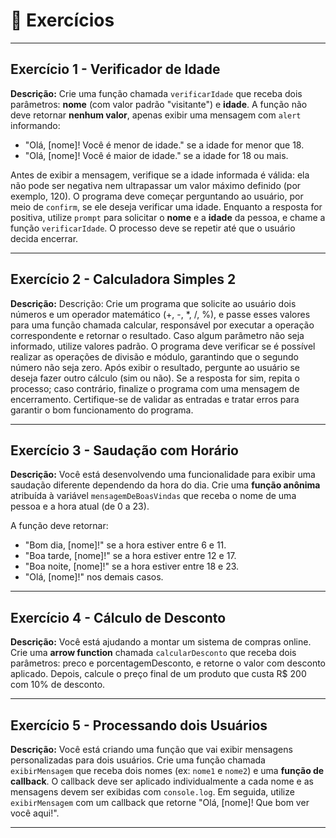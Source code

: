 # 📝 Exercícios

---

## Exercício 1 - Verificador de Idade
**Descrição:** Crie uma função chamada `verificarIdade` que receba dois parâmetros: **nome** (com valor padrão "visitante") e **idade**. A função não deve retornar **nenhum valor**, apenas exibir uma mensagem com `alert` informando:

- "Olá, [nome]! Você é menor de idade." se a idade for menor que 18.
- "Olá, [nome]! Você é maior de idade." se a idade for 18 ou mais.

Antes de exibir a mensagem, verifique se a idade informada é válida: ela não pode ser negativa nem ultrapassar um valor máximo definido (por exemplo, 120). O programa deve começar perguntando ao usuário, por meio de `confirm`, se ele deseja verificar uma idade. Enquanto a resposta for positiva, utilize `prompt` para solicitar o **nome** e a **idade** da pessoa, e chame a função `verificarIdade`. O processo deve se repetir até que o usuário decida encerrar.

---

## Exercício 2 - Calculadora Simples 2
**Descrição:** Descrição: Crie um programa que solicite ao usuário dois números e um operador matemático (+, -, *, /, %), e passe esses valores para uma função chamada calcular, responsável por executar a operação correspondente e retornar o resultado. Caso algum parâmetro não seja informado, utilize valores padrão. O programa deve verificar se é possível realizar as operações de divisão e módulo, garantindo que o segundo número não seja zero. Após exibir o resultado, pergunte ao usuário se deseja fazer outro cálculo (sim ou não). Se a resposta for sim, repita o processo; caso contrário, finalize o programa com uma mensagem de encerramento. Certifique-se de validar as entradas e tratar erros para garantir o bom funcionamento do programa.

---

## Exercício 3 - Saudação com Horário
**Descrição:** Você está desenvolvendo uma funcionalidade para exibir uma saudação diferente dependendo da hora do dia. Crie uma **função anônima** atribuída à variável `mensagemDeBoasVindas` que receba o nome de uma pessoa e a hora atual (de 0 a 23).

A função deve retornar:
- "Bom dia, [nome]!" se a hora estiver entre 6 e 11.
- "Boa tarde, [nome]!" se a hora estiver entre 12 e 17.
- "Boa noite, [nome]!" se a hora estiver entre 18 e 23.
- "Olá, [nome]!" nos demais casos.

---

## Exercício 4 - Cálculo de Desconto
**Descrição:** Você está ajudando a montar um sistema de compras online. Crie uma **arrow function** chamada `calcularDesconto` que receba dois parâmetros: preco e porcentagemDesconto, e retorne o valor com desconto aplicado. Depois, calcule o preço final de um produto que custa R$ 200 com 10% de desconto.

---

## Exercício 5 - Processando dois Usuários
**Descrição:** Você está criando uma função que vai exibir mensagens personalizadas para dois usuários.
Crie uma função chamada `exibirMensagem` que receba dois nomes (ex: `nome1` e `nome2`) e uma **função de callback**. O callback deve ser aplicado individualmente a cada nome e as mensagens devem ser exibidas com `console.log`. Em seguida, utilize `exibirMensagem` com um callback que retorne "Olá, [nome]! Que bom ver você aqui!".

---
